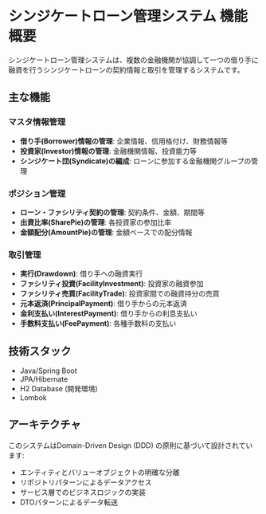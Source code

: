 # シンジケートローン管理システム 機能概要

シンジケートローン管理システムは、複数の金融機関が協調して一つの借り手に融資を行うシンジケートローンの契約情報と取引を管理するシステムです。

## 主な機能

### マスタ情報管理
- **借り手(Borrower)情報の管理**: 企業情報、信用格付け、財務情報等
- **投資家(Investor)情報の管理**: 金融機関情報、投資能力等
- **シンジケート団(Syndicate)の編成**: ローンに参加する金融機関グループの管理

### ポジション管理
- **ローン・ファシリティ契約の管理**: 契約条件、金額、期間等
- **出資比率(SharePie)の管理**: 各投資家の参加比率
- **金額配分(AmountPie)の管理**: 金額ベースでの配分情報

### 取引管理
- **実行(Drawdown)**: 借り手への融資実行
- **ファシリティ投資(FacilityInvestment)**: 投資家の融資参加
- **ファシリティ売買(FacilityTrade)**: 投資家間での融資持分の売買
- **元本返済(PrincipalPayment)**: 借り手からの元本返済
- **金利支払い(InterestPayment)**: 借り手からの利息支払い
- **手数料支払い(FeePayment)**: 各種手数料の支払い

## 技術スタック
- Java/Spring Boot
- JPA/Hibernate
- H2 Database (開発環境)
- Lombok

## アーキテクチャ
このシステムはDomain-Driven Design (DDD) の原則に基づいて設計されています:
- エンティティとバリューオブジェクトの明確な分離
- リポジトリパターンによるデータアクセス
- サービス層でのビジネスロジックの実装
- DTOパターンによるデータ転送